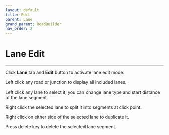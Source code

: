 ```yaml
---
layout: default
title: Edit
parent: Lane
grand_parent: RoadBuilder
nav_order: 2
---
```


# Lane Edit
---

Click **Lane** tab and **Edit** button to activate lane edit mode.

Left click any road or junction to display all included lanes.

Left click any lane to select it, you can change lane type and start distance of the lane segment.

Right click the selected lane to split it into segments at click point.

Right click on either side of the selected lane to duplicate it.

Press delete key to delete the selected lane segment.